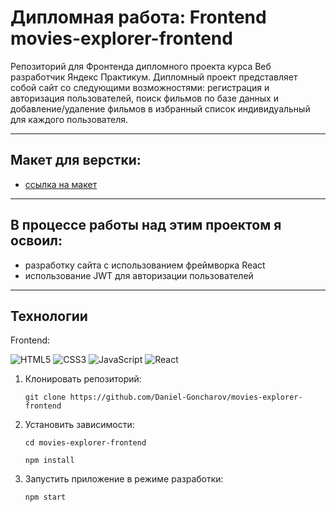 # Дипломная работа: Frontend movies-explorer-frontend
Репозиторий для Фронтенда дипломного проекта курса Веб разработчик Яндекс Практикум. Дипломный проект представляет собой сайт со следующими возможностями: регистрация и авторизация пользователей, поиск фильмов по базе данных и добавление/удаление фильмов в избранный список индивидуальный для каждого пользователя.
___
## Макет для верстки:
* [ссылка на макет](https://disk.yandex.ru/d/-3HZGNE0Fnonug)
___
## В процессе работы над этим проектом я освоил:
* разработку сайта с использованием фреймворка React
* использование JWT для авторизации пользователей
___
## Технологии
Frontend:

![HTML5](https://img.shields.io/badge/html5-%23E34F26.svg?style=for-the-badge&logo=html5&logoColor=white) ![CSS3](https://img.shields.io/badge/css3-%231572B6.svg?style=for-the-badge&logo=css3&logoColor=white) 	![JavaScript](https://img.shields.io/badge/javascript-%23323330.svg?style=for-the-badge&logo=javascript&logoColor=%23F7DF1E) ![React](https://img.shields.io/badge/react-%2320232a.svg?style=for-the-badge&logo=react&logoColor=%2361DAFB)

1.  Клонировать репозиторий:

        git clone https://github.com/Daniel-Goncharov/movies-explorer-frontend

2.  Установить зависимости:

        cd movies-explorer-frontend

        npm install

3.  Запустить приложение в режиме разработки:

        npm start